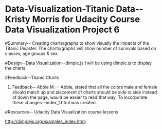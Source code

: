 # Data-Visualization-Titanic Data--Kristy Morris for Udacity Course Data Visualization Project 6


#Summary--
Creating charts/graphs to show visually the impacts of the Titanic Disaster.  The charts/graphs will show number of survivals based on classes, age groups & sex.

#Design--Data Visualization--dimple.js
I will be using dimple.js to display the charts.

#Feedback--Titanic Charts
1) Feedback-- Abbie M.---Abbie, stated that all the colors male and female should match up and placement of charts should be side to side instead of down the page, would be easier to read that way.  To incorporate these changes--index_1.html was created.

#Resources--
Udacity Data Visualization course lessons

http://dimplejs.org/examples_index.html


